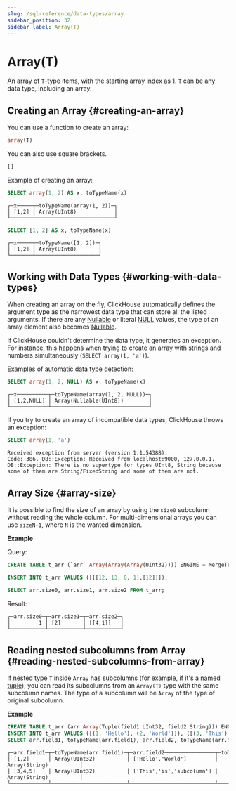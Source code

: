```yaml
---
slug: /sql-reference/data-types/array
sidebar_position: 32
sidebar_label: Array(T)
---
```


# Array(T)

An array of `T`-type items, with the starting array index as 1. `T` can be any data type, including an array.

## Creating an Array {#creating-an-array}

You can use a function to create an array:

``` sql
array(T)
```

You can also use square brackets.

``` sql
[]
```

Example of creating an array:

``` sql
SELECT array(1, 2) AS x, toTypeName(x)
```

``` text
┌─x─────┬─toTypeName(array(1, 2))─┐
│ [1,2] │ Array(UInt8)            │
└───────┴─────────────────────────┘
```

``` sql
SELECT [1, 2] AS x, toTypeName(x)
```

``` text
┌─x─────┬─toTypeName([1, 2])─┐
│ [1,2] │ Array(UInt8)       │
└───────┴────────────────────┘
```

## Working with Data Types {#working-with-data-types}

When creating an array on the fly, ClickHouse automatically defines the argument type as the narrowest data type that can store all the listed arguments. If there are any [Nullable](../../sql-reference/data-types/nullable.md#data_type-nullable) or literal [NULL](/operations/settings/formats#input_format_null_as_default) values, the type of an array element also becomes [Nullable](../../sql-reference/data-types/nullable.md).

If ClickHouse couldn't determine the data type, it generates an exception. For instance, this happens when trying to create an array with strings and numbers simultaneously (`SELECT array(1, 'a')`).

Examples of automatic data type detection:

``` sql
SELECT array(1, 2, NULL) AS x, toTypeName(x)
```

``` text
┌─x──────────┬─toTypeName(array(1, 2, NULL))─┐
│ [1,2,NULL] │ Array(Nullable(UInt8))        │
└────────────┴───────────────────────────────┘
```

If you try to create an array of incompatible data types, ClickHouse throws an exception:

``` sql
SELECT array(1, 'a')
```

``` text
Received exception from server (version 1.1.54388):
Code: 386. DB::Exception: Received from localhost:9000, 127.0.0.1. DB::Exception: There is no supertype for types UInt8, String because some of them are String/FixedString and some of them are not.
```

## Array Size {#array-size}

It is possible to find the size of an array by using the `size0` subcolumn without reading the whole column. For multi-dimensional arrays you can use `sizeN-1`, where `N` is the wanted dimension.

**Example**

Query:

```sql
CREATE TABLE t_arr (`arr` Array(Array(Array(UInt32)))) ENGINE = MergeTree ORDER BY tuple();

INSERT INTO t_arr VALUES ([[[12, 13, 0, 1],[12]]]);

SELECT arr.size0, arr.size1, arr.size2 FROM t_arr;
```

Result:

``` text
┌─arr.size0─┬─arr.size1─┬─arr.size2─┐
│         1 │ [2]       │ [[4,1]]   │
└───────────┴───────────┴───────────┘
```

## Reading nested subcolumns from Array {#reading-nested-subcolumns-from-array}

If nested type `T` inside `Array` has subcolumns (for example, if it's a [named tuple](./tuple.md)), you can read its subcolumns from an `Array(T)` type with the same subcolumn names. The type of a subcolumn will be `Array` of the type of original subcolumn.

**Example**

```sql
CREATE TABLE t_arr (arr Array(Tuple(field1 UInt32, field2 String))) ENGINE = MergeTree ORDER BY tuple();
INSERT INTO t_arr VALUES ([(1, 'Hello'), (2, 'World')]), ([(3, 'This'), (4, 'is'), (5, 'subcolumn')]);
SELECT arr.field1, toTypeName(arr.field1), arr.field2, toTypeName(arr.field2) from t_arr;
```

```test
┌─arr.field1─┬─toTypeName(arr.field1)─┬─arr.field2────────────────┬─toTypeName(arr.field2)─┐
│ [1,2]      │ Array(UInt32)          │ ['Hello','World']         │ Array(String)          │
│ [3,4,5]    │ Array(UInt32)          │ ['This','is','subcolumn'] │ Array(String)          │
└────────────┴────────────────────────┴───────────────────────────┴────────────────────────┘
```
